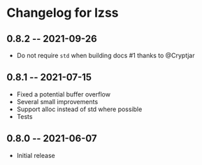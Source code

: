 # Changelog for lzss

## 0.8.2 -- 2021-09-26

* Do not require `std` when building docs #1 thanks to @Cryptjar

## 0.8.1 -- 2021-07-15

* Fixed a potential buffer overflow
* Several small improvements
* Support alloc instead of std where possible 
* Tests

## 0.8.0 -- 2021-06-07

* Initial release
